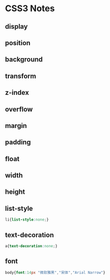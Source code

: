 # CSS3 Notes

## display

## position

## background

## transform

## z-index

## overflow

## margin

## padding

## float

## width

## height

## list-style

~~~css
li{list-style:none;}
~~~

## text-decoration

~~~css
a{text-decoration:none;}
~~~

## font

~~~css
body{font:14px "微软雅黑","宋体","Arial Narrow"}
~~~

## 

